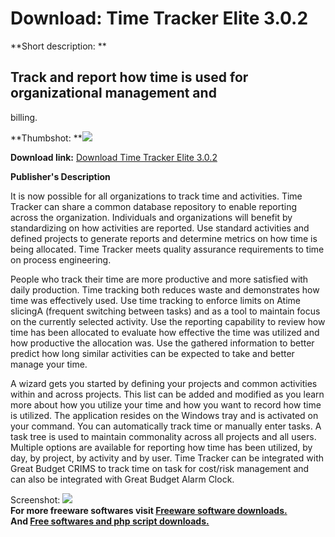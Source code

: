 # Download: Time Tracker Elite 3.0.2

**Short description: **

## Track and report how time is used for organizational management and
billing.

  
**Thumbshot: **![](http://www.freewarefiles.com/screenshot/ttelit_md.gif)   
  
**Download link:** [Download Time Tracker Elite 3.0.2](http://freesoftwares.boysofts.com/Time-Tracker-Elite_program_13929.html)  
  

**Publisher's Description**  
  

It is now possible for all organizations to track time and activities. Time
Tracker can share a common database repository to enable reporting across the
organization. Individuals and organizations will benefit by standardizing on
how activities are reported. Use standard activities and defined projects to
generate reports and determine metrics on how time is being allocated. Time
Tracker meets quality assurance requirements to time on process engineering.

People who track their time are more productive and more satisfied with daily
production. Time tracking both reduces waste and demonstrates how time was
effectively used. Use time tracking to enforce limits on Atime slicingA
(frequent switching between tasks) and as a tool to maintain focus on the
currently selected activity. Use the reporting capability to review how time
has been allocated to evaluate how effective the time was utilized and how
productive the allocation was. Use the gathered information to better predict
how long similar activities can be expected to take and better manage your
time.

A wizard gets you started by defining your projects and common activities
within and across projects. This list can be added and modified as you learn
more about how you utilize your time and how you want to record how time is
utilized. The application resides on the Windows tray and is activated on your
command. You can automatically track time or manually enter tasks. A task tree
is used to maintain commonality across all projects and all users. Multiple
options are available for reporting how time has been utilized, by day, by
project, by activity and by user. Time Tracker can be integrated with Great
Budget CRIMS to track time on task for cost/risk management and can also be
integrated with Great Budget Alarm Clock.

  
  
Screenshot: ![](http://www.freewarefiles.com/screenshot/ttelit.gif)  
**For more freeware softwares visit [Freeware software downloads.](http://freesoftwares.boysofts.com/)**   
**And [Free softwares and php script downloads.](http://www.boysofts.com/)**

